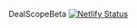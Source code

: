 DealScopeBeta
[![Netlify Status](https://api.netlify.com/api/v1/badges/912bef06-a503-4250-a4f5-67caf96fe5f6/deploy-status)](https://app.netlify.com/projects/unrivaled-phoenix-0b67c7/deploys)